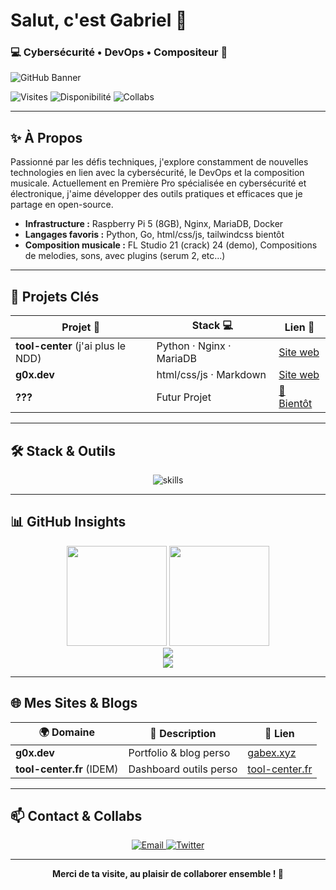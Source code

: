 <!--
**gabrielb0x/gabrielb0x** – Votre escale Tech & Créativité
-->

<div align="left">
  <h1>Salut, c'est Gabriel 👋</h1>
  <h3>💻 Cybersécurité • DevOps • Compositeur 🎹</h3>

  ![GitHub Banner](https://github.com/gabrielb0x/gabrielb0x/raw/main/banner.png)

  <p>
    <img src="https://komarev.com/ghpvc/?username=gabrielb0x&style=for-the-badge&color=4c71f2" alt="Visites" />
    <img src="https://img.shields.io/badge/Statut-Disponible-success?style=for-the-badge" alt="Disponibilité" />
    <img src="https://img.shields.io/badge/Collaboration-Ouverte-4c71f2?style=for-the-badge" alt="Collabs" />
  </p>
</div>

---

## ✨ À Propos
Passionné par les défis techniques, j'explore constamment de nouvelles technologies en lien avec la cybersécurité, le DevOps et la composition musicale. Actuellement en Première Pro spécialisée en cybersécurité et électronique, j'aime développer des outils pratiques et efficaces que je partage en open-source.

- **Infrastructure :** Raspberry Pi 5 (8GB), Nginx, MariaDB, Docker
- **Langages favoris :** Python, Go, html/css/js, tailwindcss bientôt
- **Composition musicale :** FL Studio 21 (crack) 24 (demo), Compositions de melodies, sons, avec plugins (serum 2, etc...) 

---

## 🚀 Projets Clés
<div align="center">

| Projet 🚧           | Stack 💻                    | Lien 📁  |
|---------------------|-----------------------------|----------|
| **tool-center** (j'ai plus le NDD)     | Python · Nginx · MariaDB    | [Site web](https://tool-center.fr/) |
| **g0x.dev**       | html/css/js · Markdown      | [Site web](https://gabex.xyz/)     |
| **???**             | Futur Projet                | [🔗 Bientôt](#) |

</div>

---

## 🛠️ Stack & Outils
<div align="center">
  <img src="https://skillicons.dev/icons?i=raspberrypi,linux,nginx,docker,mariadb,python,php,js,nodejs,gatsby,git,github,cloudflare,vscode" alt="skills">
</div>

---

## 📊 GitHub Insights
<div align="center">
  <img height="160em" src="https://github-readme-stats.vercel.app/api?username=gabrielb0x&theme=tokyonight&show_icons=true&hide_border=true&count_private=true&include_all_commits=true"/>
  <img height="160em" src="https://github-readme-stats.vercel.app/api/top-langs/?username=gabrielb0x&layout=compact&theme=tokyonight&hide_border=true"/>
  <br>
  <img src="https://streak-stats.demolab.com?user=gabrielb0x&theme=tokyonight&hide_border=true"/>
  <br>
  <img src="https://github-profile-trophy.vercel.app/?username=gabrielb0x&theme=tokyonight&margin-w=10&row=1&no-bg=true&no-frame=true"/>
</div>

---

## 🌐 Mes Sites & Blogs
<div align="center">

| 🌍 Domaine                 | 📝 Description                | 🔗 Lien |
|----------------------------|-------------------------------|---------|
| **g0x.dev**              | Portfolio & blog perso        | [gabex.xyz](https://gabex.xyz)          |
| **tool-center.fr** (IDEM)         | Dashboard outils perso        | [tool-center.fr](https://tool-center.fr)|

</div>

---

## 📫 Contact & Collabs
<div align="center">
  <a href="mailto:gabex@gabex.xyz">
    <img src="https://img.shields.io/badge/Email-D14836?style=for-the-badge&logo=gmail&logoColor=white" alt="Email"/>
  </a>
  <a href="https://twitter.com/gabrielb0x">
    <img src="https://img.shields.io/badge/Twitter-1DA1F2?style=for-the-badge&logo=twitter&logoColor=white" alt="Twitter"/>
  </a>
</div>

---

<p align="center">
  <b>Merci de ta visite, au plaisir de collaborer ensemble ! 🚀</b>
</p>
